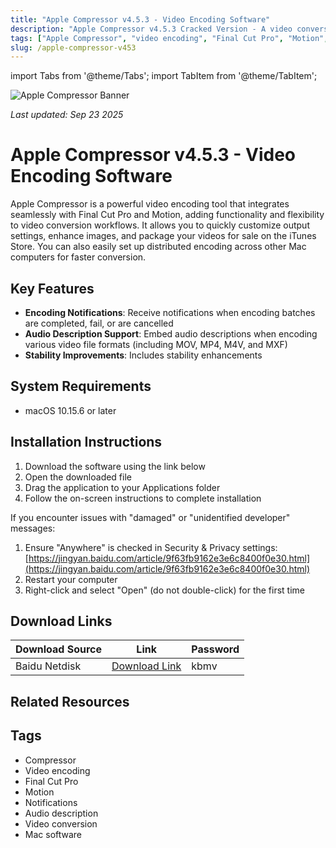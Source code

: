 ```yaml
---
title: "Apple Compressor v4.5.3 - Video Encoding Software"
description: "Apple Compressor v4.5.3 Cracked Version - A video conversion tool highly integrated with Final Cut Pro and Motion, supporting encoding notifications and audio descriptions"
tags: ["Apple Compressor", "video encoding", "Final Cut Pro", "Motion", "notifications", "audio description", "video conversion"]
slug: /apple-compressor-v453
---
```


import Tabs from '@theme/Tabs';
import TabItem from '@theme/TabItem';

![Apple Compressor Banner](https://www.gfxcamp.com/wp-content/uploads/2020/11/Compressor-4.5.jpg)

*Last updated: Sep 23 2025*

# Apple Compressor v4.5.3 - Video Encoding Software

Apple Compressor is a powerful video encoding tool that integrates seamlessly with Final Cut Pro and Motion, adding functionality and flexibility to video conversion workflows. It allows you to quickly customize output settings, enhance images, and package your videos for sale on the iTunes Store. You can also easily set up distributed encoding across other Mac computers for faster conversion.

## Key Features

- **Encoding Notifications**: Receive notifications when encoding batches are completed, fail, or are cancelled
- **Audio Description Support**: Embed audio descriptions when encoding various video file formats (including MOV, MP4, M4V, and MXF)
- **Stability Improvements**: Includes stability enhancements

## System Requirements

- macOS 10.15.6 or later

## Installation Instructions

<Tabs>
<TabItem value="standard" label="Standard Installation">

1. Download the software using the link below
2. Open the downloaded file
3. Drag the application to your Applications folder
4. Follow the on-screen instructions to complete installation

</TabItem>
<TabItem value="troubleshooting" label="Troubleshooting Installation">

If you encounter issues with "damaged" or "unidentified developer" messages:

1. Ensure "Anywhere" is checked in Security & Privacy settings: [https://jingyan.baidu.com/article/9f63fb9162e3e6c8400f0e30.html](https://jingyan.baidu.com/article/9f63fb9162e3e6c8400f0e30.html)
2. Restart your computer
3. Right-click and select "Open" (do not double-click) for the first time

</TabItem>
</Tabs>

## Download Links

| Download Source | Link | Password |
|-----------------|------|----------|
| Baidu Netdisk | [Download Link](https://pan.baidu.com/s/12lfKvR6UJbpJBtpTu_E_TQ) | kbmv |

## Related Resources

## Tags

- Compressor
- Video encoding
- Final Cut Pro
- Motion
- Notifications
- Audio description
- Video conversion
- Mac software
